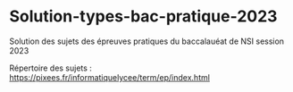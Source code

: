 # Solution-types-bac-pratique-2023
Solution des sujets des épreuves pratiques du baccalauéat de NSI session 2023

Répertoire des sujets : https://pixees.fr/informatiquelycee/term/ep/index.html
